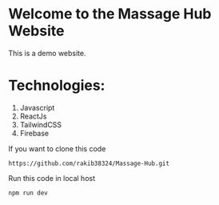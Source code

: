 # Welcome to the Massage Hub Website

This is a demo website.

# Technologies:
1. Javascript
2. ReactJs
3. TailwindCSS
4. Firebase

If you want to clone this code 
```
https://github.com/rakib38324/Massage-Hub.git
```
Run this code in local host
```
npm run dev
```
